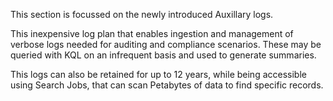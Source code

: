 This section is focussed on the newly introduced Auxillary logs.

This inexpensive log plan that enables ingestion and management of verbose logs needed for auditing and compliance scenarios. These may be queried with KQL on an infrequent basis and used to generate summaries.

This logs can also be retained for up to 12 years, while being accessible using Search Jobs, that can scan Petabytes of data to find specific records. 
